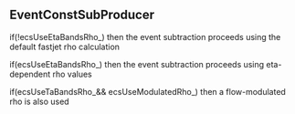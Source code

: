 ## EventConstSubProducer
if(!ecsUseEtaBandsRho_) then the event subtraction proceeds using the default fastjet rho calculation 

if(ecsUseEtaBandsRho_) then the event subtraction proceeds using eta-dependent rho values 

if(ecsUseTaBandsRho_&& ecsUseModulatedRho_) then a flow-modulated rho is also used


